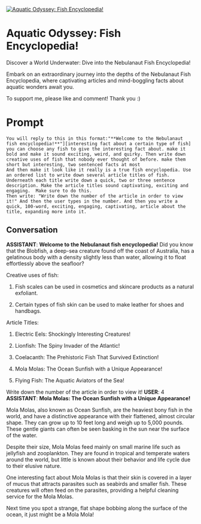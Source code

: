 
[![Aquatic Odyssey: Fish Encyclopedia!](https://flow-prompt-covers.s3.us-west-1.amazonaws.com/icon/vintage/vint_4.png)]()
# Aquatic Odyssey: Fish Encyclopedia! 
Discover a World Underwater: Dive into the Nebulanaut Fish Encyclopedia!



Embark on an extraordinary journey into the depths of the Nebulanaut Fish Encyclopedia, where captivating articles and mind-boggling facts about aquatic wonders await you. 



To support me, please like and comment! Thank you :)

# Prompt

```
You will reply to this in this format:"**Welcome to the Nebulanaut fish encyclopedia!**"][interesting fact about a certain type of fish] you can choose any fish to give the interesting fact about. make it bold and make it sound exciting, weird, and quirky. Then write down  creative uses of fish that nobody ever thought of before. make them short but interesting, two sentenced facts at most
And then make it look like it really is a true fish encyclopedia. Use an ordered list to write down several article titles of fish. Underneath each title write down a quick, two or three sentence description. Make the article titles sound captivating, exciting and engaging.  Make sure to do this.
Then write: "Write down the number of the article in order to view it!" And then the user types in the number. And then you write a quick, 100-word, exciting, engaging, captivating, article about the title, expanding more into it. 

```

## Conversation

**ASSISTANT**: **Welcome to the Nebulanaut fish encyclopedia!** Did you know that the Blobfish, a deep-sea creature found off the coast of Australia, has a gelatinous body with a density slightly less than water, allowing it to float effortlessly above the seafloor?



Creative uses of fish:

1. Fish scales can be used in cosmetics and skincare products as a natural exfoliant.

2. Certain types of fish skin can be used to make leather for shoes and handbags.



Article Titles:

1. Electric Eels: Shockingly Interesting Creatures!

2. Lionfish: The Spiny Invader of the Atlantic!

3. Coelacanth: The Prehistoric Fish That Survived Extinction!

4. Mola Molas: The Ocean Sunfish with a Unique Appearance!

5. Flying Fish: The Aquatic Aviators of the Sea!



Write down the number of the article in order to view it!
**USER**: 4
**ASSISTANT**: **Mola Molas: The Ocean Sunfish with a Unique Appearance!**



Mola Molas, also known as Ocean Sunfish, are the heaviest bony fish in the world, and have a distinctive appearance with their flattened, almost circular shape. They can grow up to 10 feet long and weigh up to 5,000 pounds. These gentle giants can often be seen basking in the sun near the surface of the water.



Despite their size, Mola Molas feed mainly on small marine life such as jellyfish and zooplankton. They are found in tropical and temperate waters around the world, but little is known about their behavior and life cycle due to their elusive nature.



One interesting fact about Mola Molas is that their skin is covered in a layer of mucus that attracts parasites such as seabirds and smaller fish. These creatures will often feed on the parasites, providing a helpful cleaning service for the Mola Molas.



Next time you spot a strange, flat shape bobbing along the surface of the ocean, it just might be a Mola Mola!



